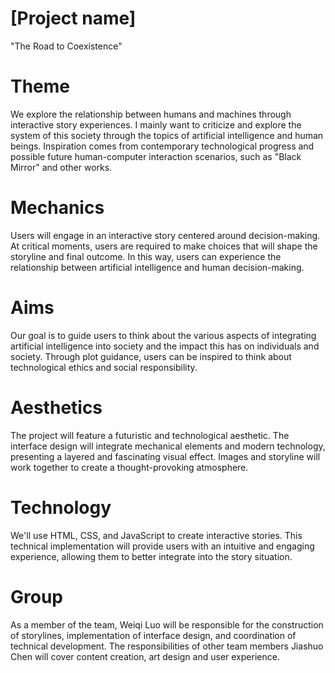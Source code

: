 # [Project name]
"The Road to Coexistence"
# Theme  

We explore the relationship between humans and machines through interactive story experiences. I mainly want to criticize and explore the system of this society through the topics of artificial intelligence and human beings. Inspiration comes from contemporary technological progress and possible future human-computer interaction scenarios, such as "Black Mirror" and other works.
# Mechanics  

Users will engage in an interactive story centered around decision-making. At critical moments, users are required to make choices that will shape the storyline and final outcome. In this way, users can experience the relationship between artificial intelligence and human decision-making.
# Aims  

Our goal is to guide users to think about the various aspects of integrating artificial intelligence into society and the impact this has on individuals and society. Through plot guidance, users can be inspired to think about technological ethics and social responsibility.
# Aesthetics

The project will feature a futuristic and technological aesthetic. The interface design will integrate mechanical elements and modern technology, presenting a layered and fascinating visual effect. Images and storyline will work together to create a thought-provoking atmosphere.
# Technology 

We'll use HTML, CSS, and JavaScript to create interactive stories. This technical implementation will provide users with an intuitive and engaging experience, allowing them to better integrate into the story situation.
# Group  
As a member of the team, Weiqi Luo will be responsible for the construction of storylines, implementation of interface design, and coordination of technical development. The responsibilities of other team members Jiashuo Chen will cover content creation, art design and user experience.




